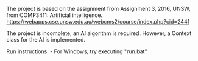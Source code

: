 The project is based on the assignment from Assignment 3, 2016, UNSW, from COMP3411: Artificial intelligence.
https://webapps.cse.unsw.edu.au/webcms2/course/index.php?cid=2441

The project is incomplete, an AI algorithm is required. However, a Context class for the AI is implemented.

Run instructions:
	- For Windows, try executing "run.bat"
